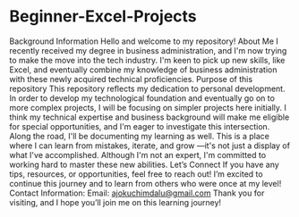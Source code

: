 # Beginner-Excel-Projects
Background Information
Hello and welcome to my repository!
About Me
I recently received my degree in business administration, and I'm now trying to make the move into the tech industry. I'm keen to pick up new skills, like Excel, and eventually combine my knowledge of business administration with these newly acquired technical proficiencies.
Purpose of this repository
This repository reflects my dedication to personal development. In order to develop my technological foundation and eventually go on to more complex projects, I will be focusing on simpler projects here initially. I think my technical expertise and business background will make me eligible for special opportunities, and I'm eager to investigate this intersection.
Along the road, I'll be documenting my learning as well. This is a place where I can learn from mistakes, iterate, and grow —it's not just a display of what I've accomplished.  Although I'm not an expert, I'm committed to working hard to master these new abilities.
Let’s Connect
If you have any tips, resources, or opportunities, feel free to reach out! I’m excited to continue this journey and to learn from others who were once at my level!
Contact Information:
Email: ajokuchimdalu@gmail.com
Thank you for visiting, and I hope you’ll join me on this learning journey!
